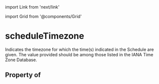 import Link from 'next/link'
  
import Grid from '@components/Grid'

# scheduleTimezone

Indicates the timezone for which the time(s) indicated in the <Link href="/Schedule">Schedule</Link> are given. The value provided should be among those listed in the IANA Time Zone Database.

## Property of



